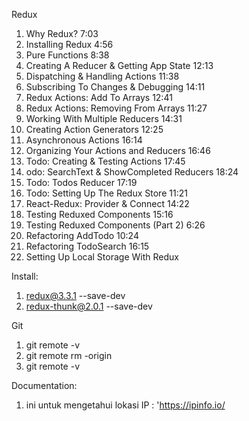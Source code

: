  Redux

1. Why Redux? 7:03
2. Installing Redux 4:56
3. Pure Functions 8:38
4. Creating A Reducer & Getting App State 12:13
5. Dispatching & Handling Actions 11:38
6. Subscribing To Changes & Debugging 14:11
7. Redux Actions: Add To Arrays 12:41
8. Redux Actions: Removing From Arrays 11:27
9. Working With Multiple Reducers 14:31
10. Creating Action Generators 12:25
11. Asynchronous Actions 16:14
12. Organizing Your Actions and Reducers 16:46
13. Todo: Creating & Testing Actions 17:45
14. odo: SearchText & ShowCompleted Reducers 18:24
15. Todo: Todos Reducer 17:19
16. Todo: Setting Up The Redux Store 11:21
17. React-Redux: Provider & Connect 14:22
18. Testing Reduxed Components 15:16
19. Testing Reduxed Components (Part 2) 6:26
20. Refactoring AddTodo 10:24
21. Refactoring TodoSearch 16:15
22. Setting Up Local Storage With Redux 

Install:

1. redux@3.3.1 --save-dev
2. redux-thunk@2.0.1 --save-dev


Git

1. git remote -v
2. git remote rm -origin
3. git remote -v

Documentation:

1. ini untuk mengetahui lokasi IP : 'https://ipinfo.io/